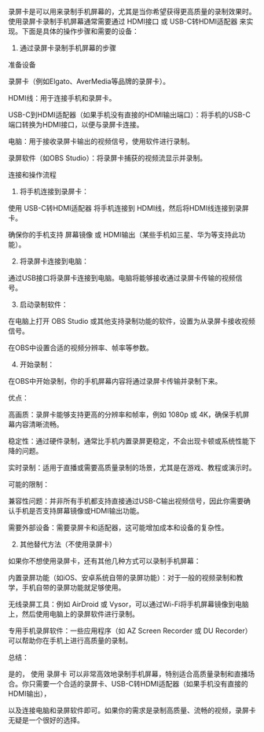 录屏卡是可以用来录制手机屏幕的，尤其是当你希望获得更高质量的录制效果时。使用录屏卡录制手机屏幕通常需要通过 HDMI接口 或 USB-C转HDMI适配器 来实现。下面是具体的操作步骤和需要的设备：

1. 通过录屏卡录制手机屏幕的步骤

准备设备

录屏卡（例如Elgato、AverMedia等品牌的录屏卡）。

HDMI线：用于连接手机和录屏卡。

USB-C到HDMI适配器（如果手机没有直接的HDMI输出端口）：将手机的USB-C端口转换为HDMI接口，以便与录屏卡连接。

电脑：用于接收录屏卡输出的视频信号，使用软件进行录制。

录屏软件（如OBS Studio）：将录屏卡捕获的视频流显示并录制。


连接和操作流程

1. 将手机连接到录屏卡：

使用 USB-C转HDMI适配器 将手机连接到 HDMI线，然后将HDMI线连接到录屏卡。

确保你的手机支持 屏幕镜像 或 HDMI输出（某些手机如三星、华为等支持此功能）。



2. 将录屏卡连接到电脑：

通过USB接口将录屏卡连接到电脑。电脑将能够接收通过录屏卡传输的视频信号。



3. 启动录制软件：

在电脑上打开 OBS Studio 或其他支持录制功能的软件，设置为从录屏卡接收视频信号。

在OBS中设置合适的视频分辨率、帧率等参数。



4. 开始录制：

在OBS中开始录制，你的手机屏幕内容将通过录屏卡传输并录制下来。




优点：

高画质：录屏卡能够支持更高的分辨率和帧率，例如 1080p 或 4K，确保手机屏幕内容清晰流畅。

稳定性：通过硬件录制，通常比手机内置录屏更稳定，不会出现卡顿或系统性能下降的问题。

实时录制：适用于直播或需要高质量录制的场景，尤其是在游戏、教程或演示时。


可能的限制：

兼容性问题：并非所有手机都支持直接通过USB-C输出视频信号，因此你需要确认手机是否支持屏幕镜像或HDMI输出功能。

需要外部设备：需要录屏卡和适配器，这可能增加成本和设备的复杂性。


2. 其他替代方法（不使用录屏卡）

如果你不想使用录屏卡，还有其他几种方式可以录制手机屏幕：

内置录屏功能（如iOS、安卓系统自带的录屏功能）：对于一般的视频录制和教学，手机自带的录屏功能就足够使用。

无线录屏工具：例如 AirDroid 或 Vysor，可以通过Wi-Fi将手机屏幕镜像到电脑上，然后使用电脑上的录屏软件进行录制。

专用手机录屏软件：一些应用程序（如 AZ Screen Recorder 或 DU Recorder）可以帮助你在手机上进行高质量的录制。


总结：

是的， 使用 录屏卡 可以非常高效地录制手机屏幕，特别适合高质量录制和直播场合。你只需要一个合适的录屏卡、USB-C转HDMI适配器（如果手机没有直接的HDMI输出），



以及连接电脑和录屏软件即可。如果你的需求是录制高质量、流畅的视频，录屏卡无疑是一个很好的选择。









